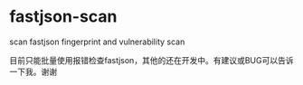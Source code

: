# fastjson-scan
scan fastjson fingerprint and vulnerability scan

目前只能批量使用报错检查fastjson，其他的还在开发中。有建议或BUG可以告诉一下我。谢谢

